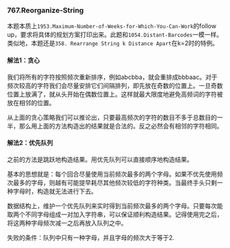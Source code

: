 ### 767.Reorganize-String

本题本质上```1953.Maximum-Number-of-Weeks-for-Which-You-Can-Work```的follow up，要求将具体的规划方案打印出来。此题和```1054.Distant-Barcodes```一模一样。类似地，本题还是```358. Rearrange String k Distance Apart```在k=2时的特例。

#### 解法1：贪心
我们将所有的字符按照频次重新排序，例如abcbba，就会重排成bbbaac。对于频次较高的字符我们会尽量安排它们间隔排列，即先放在奇数的位置上。一旦奇数位置上放满了，就从头开始在偶数位置上。这样就最大限度地避免高频词的字符被放在相邻的位置。

从上面的贪心策略我们可以推论出，只要最高频次的字符的数目不多于总数目的一半，那么用上面的方法构造出的结果就是合法的。反之必然会有相邻的字符相同。

#### 解法2：优先队列
之前的方法是跳跃地构造结果。用优先队列可以直接顺序地构造结果。

基本的思想就是：每个回合尽量使用当前频次最多的两个字母。如果不优先使用频次最多的字母，则越有可能提早耗尽其他频次较低的字符种类。当最终手头只剩一种字母时，构造就无法进行下去。

数据结构上，维护一个优先队列来实时得到当前频次最多的两个字母。只要每次能取两个不同字母组成一对加入字符串，可以保证顺利构造结果。记得使用完之后，将这两种字母频次减一之后再放入队列之中。

失败的条件：队列中只有一种字母，并且字母的频次大于等于2.
